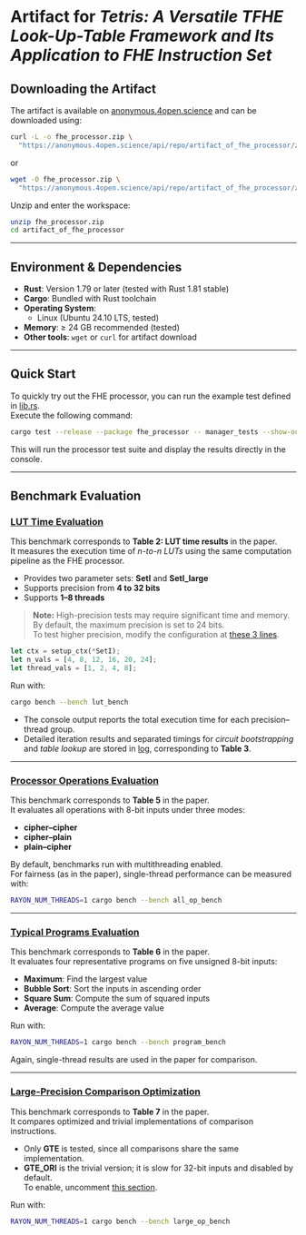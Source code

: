 # Artifact for *Tetris: A Versatile TFHE Look-Up-Table Framework and Its Application to FHE Instruction Set*

## Downloading the Artifact

The artifact is available on [anonymous.4open.science](https://anonymous.4open.science/r/artifact_of_fhe_processor/) and can be downloaded using:

```bash
curl -L -o fhe_processor.zip \
  "https://anonymous.4open.science/api/repo/artifact_of_fhe_processor/zip"
```

or

```bash
wget -O fhe_processor.zip \
  "https://anonymous.4open.science/api/repo/artifact_of_fhe_processor/zip"
```

Unzip and enter the workspace:

```bash
unzip fhe_processor.zip
cd artifact_of_fhe_processor
```

---

## Environment & Dependencies

- **Rust**: Version 1.79 or later (tested with Rust 1.81 stable)
- **Cargo**: Bundled with Rust toolchain
- **Operating System**:
  - Linux (Ubuntu 24.10 LTS, tested)
- **Memory**: ≥ 24 GB recommended (tested)
- **Other tools**: `wget` or `curl` for artifact download

---

## Quick Start

To quickly try out the FHE processor, you can run the example test defined in [lib.rs](./src/lib.rs).  
Execute the following command:

```bash
cargo test --release --package fhe_processor -- manager_tests --show-output
```

This will run the processor test suite and display the results directly in the console.

---

## Benchmark Evaluation

### [LUT Time Evaluation](./benches/lut_bench.rs)

This benchmark corresponds to **Table 2: LUT time results** in the paper.  
It measures the execution time of *n-to-n LUTs* using the same computation pipeline as the FHE processor.  

- Provides two parameter sets: **SetI** and **SetI_large**  
- Supports precision from **4 to 32 bits**  
- Supports **1–8 threads**  

> **Note:** High-precision tests may require significant time and memory. By default, the maximum precision is set to 24 bits.  
To test higher precision, modify the configuration at [these 3 lines](./benches/lut_bench.rs#L292-L294).

```rust
let ctx = setup_ctx(*SetI);
let n_vals = [4, 8, 12, 16, 20, 24];
let thread_vals = [1, 2, 4, 8];
```

Run with:

```bash
cargo bench --bench lut_bench
```

- The console output reports the total execution time for each precision–thread group.  
- Detailed iteration results and separated timings for *circuit bootstrapping* and *table lookup* are stored in [log](./target/bench_logs), corresponding to **Table 3**.

---

### [Processor Operations Evaluation](./benches/all_op_bench.rs)

This benchmark corresponds to **Table 5** in the paper.  
It evaluates all operations with 8-bit inputs under three modes:  

- **cipher–cipher**  
- **cipher–plain**  
- **plain–cipher**

By default, benchmarks run with multithreading enabled.  
For fairness (as in the paper), single-thread performance can be measured with:

```bash
RAYON_NUM_THREADS=1 cargo bench --bench all_op_bench
```

---

### [Typical Programs Evaluation](./benches/program_bench.rs)

This benchmark corresponds to **Table 6** in the paper.  
It evaluates four representative programs on five unsigned 8-bit inputs:  

- **Maximum**: Find the largest value  
- **Bubble Sort**: Sort the inputs in ascending order  
- **Square Sum**: Compute the sum of squared inputs  
- **Average**: Compute the average value  

Run with:

```bash
RAYON_NUM_THREADS=1 cargo bench --bench program_bench
```

Again, single-thread results are used in the paper for comparison.

---

### [Large-Precision Comparison Optimization](./benches/large_op_bench.rs)

This benchmark corresponds to **Table 7** in the paper.  
It compares optimized and trivial implementations of comparison instructions.  

- Only **GTE** is tested, since all comparisons share the same implementation.  
- **GTE_ORI** is the trivial version; it is slow for 32-bit inputs and disabled by default.  
  To enable, uncomment [this section](./benches/large_op_bench.rs#L34-L36).

Run with:

```bash
RAYON_NUM_THREADS=1 cargo bench --bench large_op_bench
```
